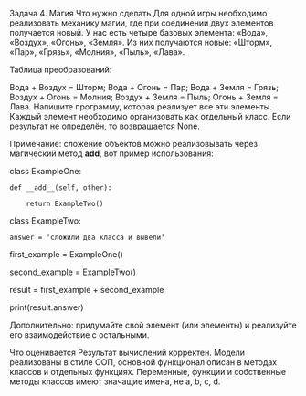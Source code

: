 Задача 4. Магия
Что нужно сделать
Для одной игры необходимо реализовать механику магии, где при соединении двух элементов получается новый. У нас есть четыре базовых элемента: «Вода», «Воздух», «Огонь», «Земля». Из них получаются новые: «Шторм», «Пар», «Грязь», «Молния», «Пыль», «Лава».

Таблица преобразований:

Вода + Воздух = Шторм;
Вода + Огонь = Пар;
Вода + Земля = Грязь;
Воздух + Огонь = Молния;
Воздух + Земля = Пыль;
Огонь + Земля = Лава.
Напишите программу, которая реализует все эти элементы. Каждый элемент необходимо организовать как отдельный класс. Если результат не определён, то возвращается None.

Примечание: сложение объектов можно реализовывать через магический метод __add__, вот пример использования:

class ExampleOne:

    def __add__(self, other):

        return ExampleTwo()

class ExampleTwo:

    answer = 'сложили два класса и вывели'

first_example = ExampleOne()

second_example = ExampleTwo()

result = first_example + second_example

print(result.answer)

Дополнительно: придумайте свой элемент (или элементы) и реализуйте его взаимодействие с остальными.

Что оценивается
Результат вычислений корректен.
Модели реализованы в стиле ООП, основной функционал описан в методах классов и отдельных функциях.
Переменные, функции и собственные методы классов имеют значащие имена, не a, b, c, d.